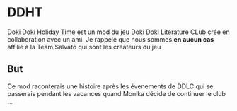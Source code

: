 # DDHT
Doki Doki Holiday Time est un mod du jeu Doki Doki Literature CLub crée en collaboration avec un ami. Je rappele que nous sommes **en aucun cas** affilié à la Team Salvato qui sont les créateurs du jeu
## But
Ce mod raconterais une histoire après les évenements de DDLC qui se passerais pendant les vacances quand Monika décide de continuer le club ...
